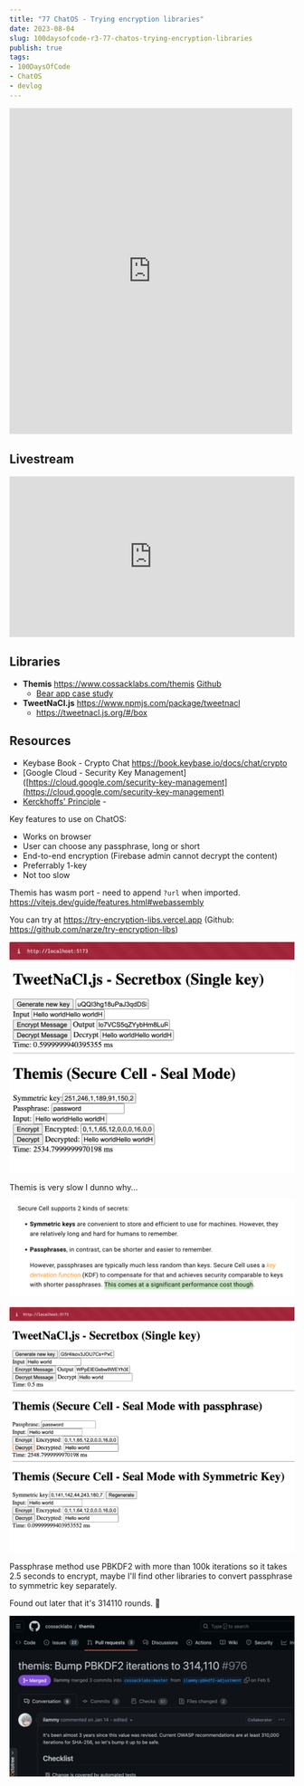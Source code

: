 ```yaml
---
title: "77 ChatOS - Trying encryption libraries"
date: 2023-08-04
slug: 100daysofcode-r3-77-chatos-trying-encryption-libraries
publish: true
tags:
- 100DaysOfCode
- ChatOS
- devlog
---
```


<iframe src="https://www.facebook.com/plugins/post.php?href=https%3A%2F%2Fwww.facebook.com%2Fnarze%2Fposts%2Fpfbid0yLYZ1se1Xm589oCcBiqGv99KnsddP4AyUjQZ7PfvEZC9bdKsTZNaL8Wwb6hqHxPLl&show_text=true&width=500" width="500" height="576" style="border:none;overflow:hidden" scrolling="no" frameborder="0" allowfullscreen="true" allow="autoplay; clipboard-write; encrypted-media; picture-in-picture; web-share"></iframe>

## Livestream

<iframe width="100%" style="aspect-ratio: 16 / 9;" src="https://www.youtube.com/embed/4EM8BWhr3Fg" title="YouTube video player" frameborder="0" allow="accelerometer; autoplay; clipboard-write; encrypted-media; gyroscope; picture-in-picture; web-share" allowfullscreen></iframe>

## Libraries
- **Themis** https://www.cossacklabs.com/themis [Github](https://github.com/cossacklabs/themis)
    - [Bear app case study]([https://www.cossacklabs.com/case-studies/bear/](https://www.cossacklabs.com/case-studies/bear))
- **TweetNaCl.js** https://www.npmjs.com/package/tweetnacl
    - https://tweetnacl.js.org/#/box

## Resources
- Keybase Book - Crypto Chat https://book.keybase.io/docs/chat/crypto
- [Google Cloud - Security Key Management]([https://cloud.google.com/security-key-management](https://cloud.google.com/security-key-management)
- [Kerckhoffs' Principle](https://en.wikipedia.org/wiki/Kerckhoffs%27s_principle) - 

Key features to use on ChatOS:
- Works on browser
- User can choose any passphrase, long or short
- End-to-end encryption (Firebase admin cannot decrypt the content)
- Preferrably 1-key
- Not too slow

Themis has wasm port - need to append `?url` when imported. https://vitejs.dev/guide/features.html#webassembly

You can try at https://try-encryption-libs.vercel.app (Github: https://github.com/narze/try-encryption-libs)

![](1-Projects/100DaysOfCode-R3/attachments/77%20ChatOS%20-%20Trying%20encryption%20libraries.png)

Themis is very slow I dunno why...

![](1-Projects/100DaysOfCode-R3/attachments/77%20ChatOS%20-%20Trying%20encryption%20libraries-1.png)

![](1-Projects/100DaysOfCode-R3/attachments/77%20ChatOS%20-%20Trying%20encryption%20libraries-2.png)

Passphrase method use PBKDF2 with more than 100k iterations so it takes 2.5 seconds to encrypt, maybe I'll find other libraries to convert passphrase to symmetric key separately.

Found out later that it's 314110 rounds. 🫠 

![](1-Projects/100DaysOfCode-R3/attachments/77%20ChatOS%20-%20Trying%20encryption%20libraries-3.png)
